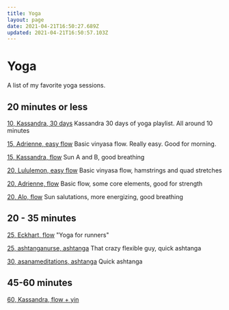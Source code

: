```yaml
---
title: Yoga
layout: page
date: 2021-04-21T16:50:27.689Z
updated: 2021-04-21T16:50:57.103Z
---
```


# Yoga

A list of my favorite yoga sessions.

## 20 minutes or less

[10, Kassandra, 30 days](https://www.youtube.com/playlist?list=PLW0v0k7UCVrlLpvX-rz-mrGCoElFpj44D)
Kassandra 30 days of yoga playlist. All around 10 minutes

[15, Adrienne, easy flow](https://youtu.be/oifIkMgm40o)
Basic vinyasa flow. Really easy. Good for morning.

[15, Kassandra, flow](https://youtu.be/ZP34IA0d8LI)
Sun A and B, good breathing

[20, Lululemon, easy flow](https://youtu.be/KEYSO-Tc2Go)
Basic vinyasa flow, hamstrings and quad stretches

[20, Adrienne, flow](https://youtu.be/b1H3xO3x_Js)
Basic flow, some core elements, good for strength

[20, Alo, flow](https://youtu.be/3Elmwad8XDI)
Sun salutations, more energizing, good breathing

## 20 - 35 minutes
[25, Eckhart, flow](https://youtu.be/of2spyCtUkw)
"Yoga for runners"

[25, ashtanganurse, ashtanga](https://youtu.be/zAo4qHnQfSg)
That crazy flexible guy, quick ashtanga

[30, asanameditations, ashtanga](https://youtu.be/e5v-PmuuWdA)
Quick ashtanga

## 45-60 minutes
[60, Kassandra, flow + yin](https://youtu.be/YlpYahjik90)